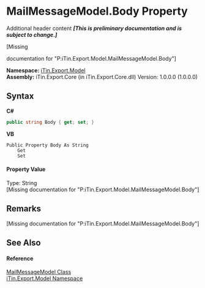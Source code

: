 # MailMessageModel.Body Property 
Additional header content _**\[This is preliminary documentation and is subject to change.\]**_

\[Missing <summary> documentation for "P:iTin.Export.Model.MailMessageModel.Body"\]

**Namespace:**&nbsp;<a href="ef57ffcc-e95e-b212-5a46-9aa6f5a3511f">iTin.Export.Model</a><br />**Assembly:**&nbsp;iTin.Export.Core (in iTin.Export.Core.dll) Version: 1.0.0.0 (1.0.0.0)

## Syntax

**C#**<br />
``` C#
public string Body { get; set; }
```

**VB**<br />
``` VB
Public Property Body As String
	Get
	Set
```


#### Property Value
Type: String<br />\[Missing <value> documentation for "P:iTin.Export.Model.MailMessageModel.Body"\]

## Remarks
\[Missing <remarks> documentation for "P:iTin.Export.Model.MailMessageModel.Body"\]

## See Also


#### Reference
<a href="cadecb15-810c-f89c-f934-b20d7baf91b4">MailMessageModel Class</a><br /><a href="ef57ffcc-e95e-b212-5a46-9aa6f5a3511f">iTin.Export.Model Namespace</a><br />